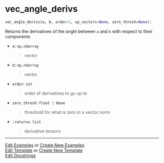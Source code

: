 # <a id="McUtils.Numputils.AnalyticDerivs.vec_angle_derivs">vec_angle_derivs</a>

```python
vec_angle_derivs(a, b, order=1, up_vectors=None, zero_thresh=None): 
```
Returns the derivatives of the angle between `a` and `b` with respect to their components
- `a`: `np.ndarray`
    >vector
- `b`: `np.ndarray`
    >vector
- `order`: `int`
    >order of derivatives to go up to
- `zero_thresh`: `float | None`
    >threshold for what is zero in a vector norm
- `:returns`: `list`
    >derivative tensors 




___

[Edit Examples](https://github.com/McCoyGroup/McUtils/edit/edit/ci/examples/ci/docs/McUtils/Numputils/AnalyticDerivs/vec_angle_derivs.md) or 
[Create New Examples](https://github.com/McCoyGroup/McUtils/new/edit/?filename=ci/examples/ci/docs/McUtils/Numputils/AnalyticDerivs/vec_angle_derivs.md) <br/>
[Edit Template](https://github.com/McCoyGroup/McUtils/edit/edit/ci/docs/ci/docs/McUtils/Numputils/AnalyticDerivs/vec_angle_derivs.md) or 
[Create New Template](https://github.com/McCoyGroup/McUtils/new/edit/?filename=ci/docs/templates/ci/docs/McUtils/Numputils/AnalyticDerivs/vec_angle_derivs.md) <br/>
[Edit Docstrings](https://github.com/McCoyGroup/McUtils/edit/edit/McUtils/Numputils/AnalyticDerivs.py?message=Update%20Docs)